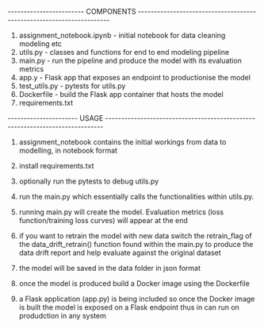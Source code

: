 ------------------------ COMPONENTS ---------------------------------------------------------------------

1. assignment_notebook.ipynb - initial notebook for data cleaning modeling etc
2. utils.py - classes and functions for end to end modeling pipeline
3. main.py - run the pipeline and produce the model with its evaluation metrics
4. app.y - Flask app that exposes an endpoint to productionise the model
5. test_utils.py - pytests for utils.py
6. Dockerfile - build the Flask app container that hosts the model
7. requirements.txt 

---------------------- USAGE -----------------------------------------------------------------------------

1. assignment_notebook contains the initial workings from data to modelling, in notebook format

2. install requirements.txt

4. optionally run the pytests to debug utils.py

5. run the main.py which essentially calls the functionalities within utils.py. 

6. running main.py will create the model. Evaluation metrics (loss function/training loss curves) will appear at the end

7. if you want to retrain the model with new data switch the retrain_flag of the data_drift_retrain() function found within the main.py to produce the data drift report and help evaluate against the original dataset

8. the model will be saved in the data folder in json format

9. once the model is produced build a Docker image using the Dockerfile

10. a Flask application (app.py) is being included so once the Docker image is built the model is exposed on a Flask endpoint thus in can run on produdction in any system